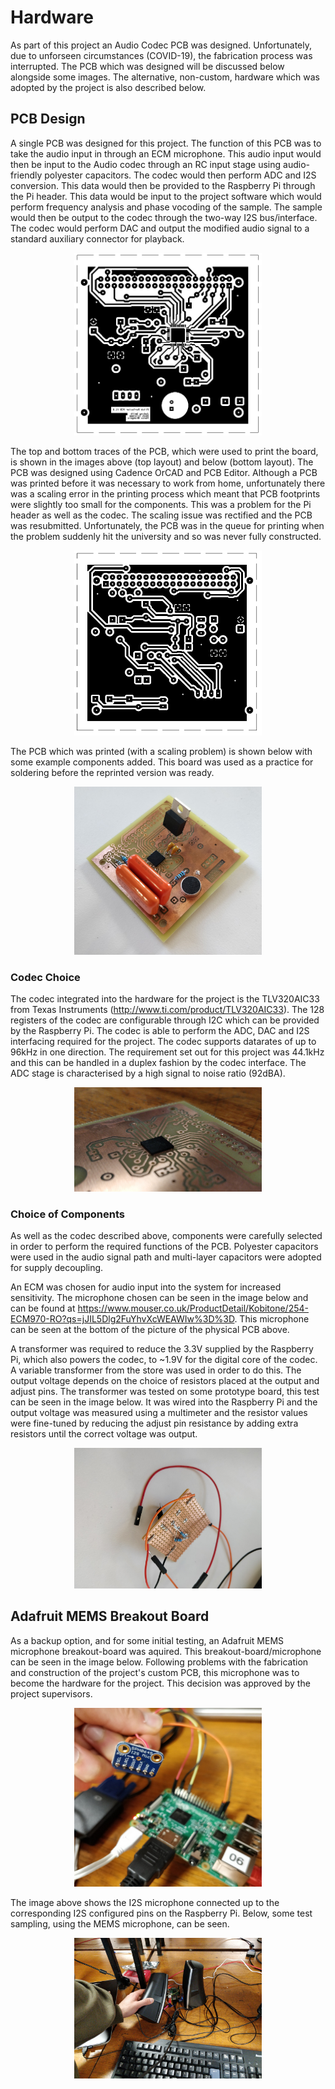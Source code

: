 # Hardware

As part of this project an Audio Codec PCB was designed. Unfortunately, due to unforseen circumstances (COVID-19), the fabrication process was interrupted. The PCB which was designed will be discussed below alongside some images. The alternative, non-custom, hardware which was adopted by the project is also described below.

## PCB Design

A single PCB was designed for this project. The function of this PCB was to take the audio input in through an ECM microphone. This audio input would then be input to the Audio codec through an RC input stage using audio-friendly polyester capacitors. The codec would then perform ADC and I2S conversion. This data would then be provided to the Raspberry Pi through the Pi header. This data would be input to the project software which would perform frequency analysis and phase vocoding of the sample. The sample would then be output to the codec through the two-way I2S bus/interface. The codec would perform DAC and output the modified audio signal to a standard auxiliary connector for playback.

<p align="center">
<img align="centre" src="Design/Images/TopTrace.png" alt="Top Trace" width=300>
</p>

The top and bottom traces of the PCB, which were used to print the board, is shown in the images above (top layout) and below (bottom layout). The PCB was designed using Cadence OrCAD and PCB Editor. Although a PCB was printed before it was necessary to work from home, unfortunately there was a scaling error in the printing process which meant that PCB footprints were slightly too small for the components. This was a problem for the Pi header as well as the codec. The scaling issue was rectified and the PCB was resubmitted. Unfortunately, the PCB was in the queue for printing when the problem suddenly hit the university and so was never fully constructed.

<p align="center">
<img src="Design/Images/BottomTrace.png" alt="Bottom Trace" width=300>
</p>


The PCB which was printed (with a scaling problem) is shown below with some example components added. This board was used as a practice for soldering before the reprinted version was ready. 

<p align="center">
<img src="Design/Images/PCB.jpg.jpg" alt="Codec" width=300>
</p>

### Codec Choice

The codec integrated into the hardware for the project is the TLV320AIC33 from Texas Instruments (http://www.ti.com/product/TLV320AIC33). The 128 registers of the codec are configurable through I2C which can be provided by the Raspberry Pi. The codec is able to perform the ADC, DAC and I2S interfacing required for the project. The codec supports datarates of up to 96kHz in one direction. The requirement set out for this project was 44.1kHz and this can be handled in a duplex fashion by the codec interface. The ADC stage is characterised by a high signal to noise ratio (92dBA).

<p align="center">
<img src="Design/Images/Codec.jpg" alt="Codec" width=300>
</p>


### Choice of Components

As well as the codec described above, components were carefully selected in order to perform the required functions of the PCB. Polyester capacitors were used in the audio signal path and multi-layer capacitors were adopted for supply decoupling.

An ECM was chosen for audio input into the system for increased sensitivity. The microphone chosen can be seen in the image below and can be found at https://www.mouser.co.uk/ProductDetail/Kobitone/254-ECM970-RO?qs=jJIL5Dlg2FuYhvXcWEAWIw%3D%3D. This microphone can be seen at the bottom of the picture of the physical PCB above.


A transformer was required to reduce the 3.3V supplied by the Raspberry Pi, which also powers the codec, to ~1.9V for the digital core of the codec. A variable transformer from the store was used in order to do this. The output voltage depends on the choice of resistors placed at the output and adjust pins. The transformer was tested on some prototype board, this test can be seen in the image below. It was wired into the Raspberry Pi and the output voltage was measured using a multimeter and the resistor values were fine-tuned by reducing the adjust pin resistance by adding extra resistors until the correct voltage was output.

<p align="center">
<img src="Design/Images/TransformerTesting.jpg.jpg" alt="test" width=300>
</p>



## Adafruit MEMS Breakout Board

As a backup option, and for some initial testing, an Adafruit MEMS microphone breakout-board was aquired. This breakout-board/microphone can be seen in the image below. Following problems with the fabrication and construction of the project's custom PCB, this microphone was to become the hardware for the project. This decision was approved by the project supervisors. 

<p align="center">
<img src="AdafruitMic/I2S mic.jpg" alt="Top Trace" width=300>
</p>

The image above shows the I2S microphone connected up to the corresponding I2S configured pins on the Raspberry Pi. Below, some test sampling, using the MEMS microphone, can be seen.

<p align="center">
<img src="AdafruitMic/AdafruitTesting.jpg" alt="Top Trace" width=300>
</p>



